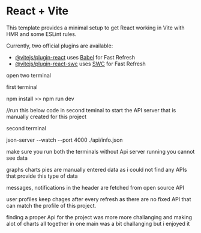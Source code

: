 # React + Vite

This template provides a minimal setup to get React working in Vite with HMR and some ESLint rules.

Currently, two official plugins are available:

- [@vitejs/plugin-react](https://github.com/vitejs/vite-plugin-react/blob/main/packages/plugin-react/README.md) uses [Babel](https://babeljs.io/) for Fast Refresh
- [@vitejs/plugin-react-swc](https://github.com/vitejs/vite-plugin-react-swc) uses [SWC](https://swc.rs/) for Fast Refresh

open two terminal

first terminal

npm install >> npm run dev

//run this below code in second teminal to start the API server that is manually created for this project

second terminal

json-server --watch --port 4000 ./api/info.json

make sure you run both the terminals without Api server running you cannot see data

graphs charts pies are manually entered data as i could not find any APIs that provide this type of data

messages, notifications in the header are fetched from open source API

user profiles keep chages after every refresh as there are no fixed API that can match the profile of this project.

finding a proper Api for the project was more more challanging and making alot of charts all together in one main was a bit challanging but i enjoyed it
